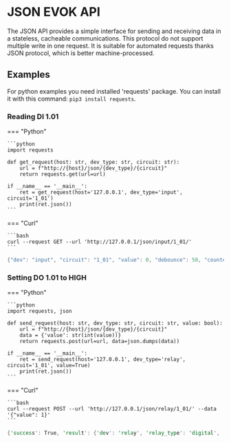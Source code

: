 # JSON EVOK API

The JSON API provides a simple interface for sending and receiving data in a stateless, cacheable communications. This protocol do not support multiple write in one request. It is suitable for automated requests thanks JSON protocol, which is better machine-processed.

## Examples

For python examples you need installed 'requests' package. You can install it with this command: `pip3 install requests`.

### Reading DI 1.01

=== "Python"

    ```python
    import requests

    def get_request(host: str, dev_type: str, circuit: str):
        url = f"http://{host}/json/{dev_type}/{circuit}"
        return requests.get(url=url)

    if __name__ == '__main__':
        ret = get_request(host='127.0.0.1', dev_type='input', circuit='1_01')
        print(ret.json())
    ```

=== "Curl"

    ```bash
    curl --request GET --url 'http://127.0.0.1/json/input/1_01/'
    ```

```rs title="Output"
{"dev": "input", "circuit": "1_01", "value": 0, "debounce": 50, "counter_modes": ["Enabled", "Disabled"], "counter_mode": "Enabled", "counter": 0, "mode": "Simple", "modes": ["Simple", "DirectSwitch"], "glob_dev_id": 2}
```

### Setting DO 1.01 to HIGH

=== "Python"

    ```python
    import requests, json

    def send_request(host: str, dev_type: str, circuit: str, value: bool):
        url = f"http://{host}/json/{dev_type}/{circuit}"
        data = {'value': str(int(value))}
        return requests.post(url=url, data=json.dumps(data))

    if __name__ == '__main__':
        ret = send_request(host='127.0.0.1', dev_type='relay', circuit='1_01', value=True)
        print(ret.json())
    ```

=== "Curl"

    ```bash
    curl --request POST --url 'http://127.0.0.1/json/relay/1_01/' --data '{"value": 1}'
    ```

```rs title="Output"
{'success': True, 'result': {'dev': 'relay', 'relay_type': 'digital', 'circuit': '1_01', 'value': 0, 'pending': False, 'mode': 'Simple', 'modes': ['Simple', 'PWM'], 'glob_dev_id': 2, 'pwm_freq': 4800.0, 'pwm_duty': 0}}
```
